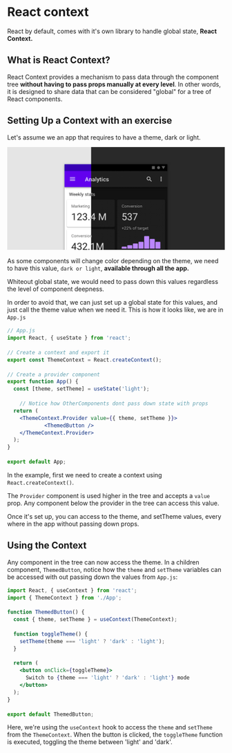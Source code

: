 # React context

React by default, comes with it's own library to handle global state, **React Context.**

## What is React Context?

React Context provides a mechanism to pass data through the component tree **without having to pass props manually at every level**. In other words, it is designed to share data that can be considered "global" for a tree of React components.

## Setting Up a Context with an exercise

Let's assume we an app that requires to have a theme, dark or light.

![Untitled](./react-context/untitled.png)

As some components will change color depending on the theme, we need to have this value, `dark or light`, **available through all the app.**

Whiteout global state, we would need to pass down this values regardless the level of component deepness. 

In order to avoid that, we can just set up a global state for this values, and just call the theme value when we need it. This is how it looks like, we are in `App.js`

```jsx
// App.js
import React, { useState } from 'react';

// Create a context and export it
export const ThemeContext = React.createContext();

// Create a provider component
export function App() {
  const [theme, setTheme] = useState('light');

	// Notice how OtherComponents dont pass down state with props
  return (
    <ThemeContext.Provider value={{ theme, setTheme }}>
			<ThemedButton />
    </ThemeContext.Provider>
  );
}

export default App;
```

In the example, first we need to create a context using `React.createContext()`. 

The `Provider` component is used higher in the tree and accepts a `value` prop. Any component below the provider in the tree can access this value.

Once it's set up, you can access to the theme, and setTheme values, every where in the app without passing down props.

## Using the Context

Any component in the tree can now access the theme. In a children component, `ThemedButton`, notice how the  `theme` and `setTheme` variables can be accessed with out passing down the values from `App.js`:

```jsx
import React, { useContext } from 'react';
import { ThemeContext } from './App';

function ThemedButton() {
  const { theme, setTheme } = useContext(ThemeContext);

  function toggleTheme() {
    setTheme(theme === 'light' ? 'dark' : 'light');
  }

  return (
    <button onClick={toggleTheme}>
      Switch to {theme === 'light' ? 'dark' : 'light'} mode
    </button>
  );
}

export default ThemedButton;

```

Here, we're using the `useContext` hook to access the `theme` and `setTheme` from the `ThemeContext`. When the button is clicked, the `toggleTheme` function is executed, toggling the theme between 'light' and 'dark'.